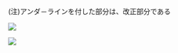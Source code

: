 (注)アンダ－ラインを付した部分は、改正部分である

![](https://www.nta.go.jp/tmp/b016bbb3-afa5-4177-99a3-db63b20251d3/images/a03a6d0af2abde0e0148ddafffbbe19668f18eb753963b4df3af4ccc5a1da1ce.jpg)

![](https://www.nta.go.jp/tmp/b016bbb3-afa5-4177-99a3-db63b20251d3/images/c6442e4d96ca15880bdd6319d776c8faf89d59155d01b78a381f9b5f4ad5f5ca.jpg)